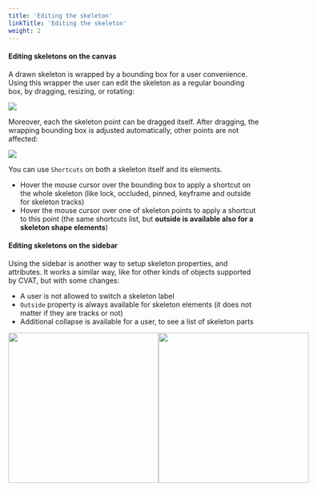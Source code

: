 ```yaml
---
title: 'Editing the skeleton'
linkTitle: 'Editing the skeleton'
weight: 2
---
```


#### Editing skeletons on the canvas

A drawn skeleton is wrapped by a bounding box for a user convenience.
Using this wrapper the user can edit the skeleton as a regular bounding box, by dragging, resizing, or rotating:

![](/images/skeleton_editing_canvas.gif)

Moreover, each the skeleton point can be dragged itself. After dragging, the wrapping bounding box is
adjusted automatically, other points are not affected:

![](/images/skeleton_editing_canvas-2.gif)

You can use `Shortcuts` on both a skeleton itself and its elements.
- Hover the mouse cursor over the bounding box to apply a shortcut on the whole skeleton
(like lock, occluded, pinned, keyframe and outside for skeleton tracks)
- Hover the mouse cursor over one of skeleton points to apply a shortcut to this point
(the same shortcuts list, but **outside is available also for a skeleton shape elements**)

#### Editing skeletons on the sidebar

Using the sidebar is another way to setup skeleton properties, and attributes.
It works a similar way, like for other kinds of objects supported by CVAT, but with some changes:

- A user is not allowed to switch a skeleton label
- `Outside` property is always available for skeleton elements (it does not matter if they are tracks or not)
- Additional collapse is available for a user, to see a list of skeleton parts

<div style="display: flex; align-items: flex-start;">
    <img src="/images/image-skeleton-track-sidebar.jpg" width="300px" />
    <img src="/images/image-skeleton-shape-sidebar.jpg" width="300px" />
</div>


